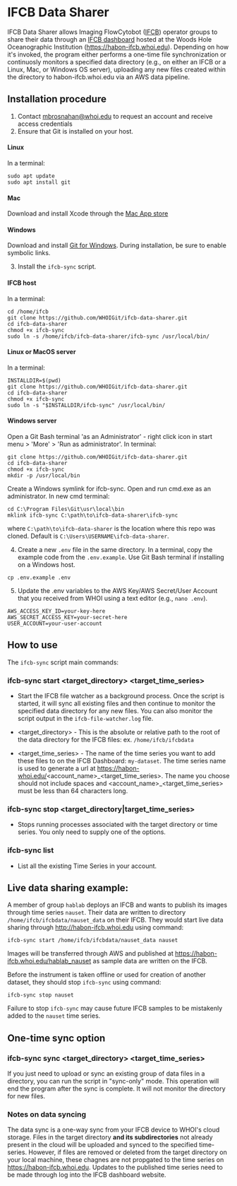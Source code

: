 # IFCB Data Sharer

IFCB Data Sharer allows Imaging FlowCytobot ([IFCB](https://mclanelabs.com/imaging-flowcytobot/)) operator groups to share their data through an [IFCB dashboard](https://github.com/WHOIGit/ifcbdb.git) hosted at the Woods Hole Oceanographic Institution (https://habon-ifcb.whoi.edu). Depending on how it's invoked, the program either performs a one-time file synchronization or continuosly monitors a specified data directory (e.g., on either an IFCB or a Linux, Mac, or Windows OS server), uploading any new files created within the directory to habon-ifcb.whoi.edu via an AWS data pipeline.

## Installation procedure

1. Contact mbrosnahan@whoi.edu to request an account and receive access credentials
2. Ensure that Git is installed on your host.   

#### Linux
In a terminal:
```
sudo apt update
sudo apt install git
```
#### Mac
Download and install Xcode through the [Mac App store](https://apps.apple.com/us/app/xcode)

#### Windows
Download and install [Git for Windows](https://git-scm.com/download/win). During installation, be sure to enable symbolic links.

3. Install the `ifcb-sync` script.

#### IFCB host
In a terminal:
```
cd /home/ifcb
git clone https://github.com/WHOIGit/ifcb-data-sharer.git
cd ifcb-data-sharer
chmod +x ifcb-sync
sudo ln -s /home/ifcb/ifcb-data-sharer/ifcb-sync /usr/local/bin/
```

#### Linux or MacOS server
In a terminal:
```
INSTALLDIR=$(pwd)
git clone https://github.com/WHOIGit/ifcb-data-sharer.git
cd ifcb-data-sharer
chmod +x ifcb-sync
sudo ln -s "$INSTALLDIR/ifcb-sync" /usr/local/bin/
```

#### Windows server
Open a Git Bash terminal 'as an Administrator' - right click icon in start menu > 'More' > 'Run as administrator'. In terminal:
```
git clone https://github.com/WHOIGit/ifcb-data-sharer.git
cd ifcb-data-sharer
chmod +x ifcb-sync
mkdir -p /usr/local/bin
```
Create a Windows symlink for ifcb-sync. Open and run cmd.exe as an administrator. In new cmd terminal:
```
cd C:\Program Files\Git\usr\local\bin
mklink ifcb-sync C:\path\to\ifcb-data-sharer\ifcb-sync
```
where `C:\path\to\ifcb-data-sharer` is the location where this repo was cloned. Default is `C:\Users\USERNAME\ifcb-data-sharer`. 

4. Create a new `.env` file in the same directory. In a terminal, copy the example code from the `.env.example`. Use Git Bash terminal if installing on a Windows host.

```
cp .env.example .env
```

5. Update the .env variables to the AWS Key/AWS Secret/User Account that you received from WHOI using a text editor (e.g., `nano .env`).

```
AWS_ACCESS_KEY_ID=your-key-here
AWS_SECRET_ACCESS_KEY=your-secret-here
USER_ACCOUNT=your-user-account
```

## How to use

The `ifcb-sync` script main commands:

### ifcb-sync start <target_directory> <target_time_series>

- Start the IFCB file watcher as a background process. Once the script is started, it will sync all existing files and then continue to monitor the specified data directory for any new files. You can also monitor the script output in the `ifcb-file-watcher.log` file.

- <target_directory> - This is the absolute or relative path to the root of the data directory for the IFCB files: ex. `/home/ifcb/ifcbdata`

- <target_time_series> - The name of the time series you want to add these files to on the IFCB Dashboard: `my-dataset`. The time series name is used to generate a url at https://habon-whoi.edu/<account_name>\_<target_time_series>. The name you choose should not include spaces and <account_name>\_<target_time_series> must be less than 64 characters long.

### ifcb-sync stop <target_directory|target_time_series>

- Stops running processes associated with the target directory or time series. You only need to supply one of the options.

### ifcb-sync list

- List all the existing Time Series in your account.

## Live data sharing example:

A member of group `hablab` deploys an IFCB and wants to publish its images through time series `nauset`. Their data are written to directory `/home/ifcb/ifcbdata/nauset_data` on their IFCB. They would start live data sharing through http://habon-ifcb.whoi.edu using command:
```
ifcb-sync start /home/ifcb/ifcbdata/nauset_data nauset
```
Images will be transferred through AWS and published at https://habon-ifcb.whoi.edu/hablab_nauset as sample data are written on the IFCB.

Before the instrument is taken offline or used for creation of another dataset, they should stop `ifcb-sync` using command:
```
ifcb-sync stop nauset
```
Failure to stop `ifcb-sync` may cause future IFCB samples to be mistakenly added to the `nauset` time series.

## One-time sync option

### ifcb-sync sync <target_directory> <target_time_series>

If you just need to upload or sync an existing group of data files in a directory, you can run the script in "sync-only" mode. This operation will end the program after the sync is complete. It will not monitor the directory for new files.


### Notes on data syncing

The data sync is a one-way sync from your IFCB device to WHOI's cloud storage. Files in the target directory **and its subdirectories** not already present in the cloud will be uploaded and synced to the specified time-series. However, if files are removed or deleted from the target directory on your local machine, these chagnes are not propgated to the time series on https://habon-ifcb.whoi.edu. Updates to the published time series need to be made through log into the IFCB dashboard website.
